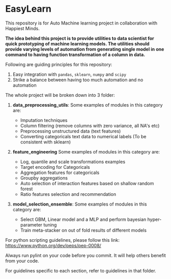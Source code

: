 # EasyLearn
This repository is for Auto Machine learning project in collaboration with Happiest Minds.

**The idea behind this project is to provide utilities to data scientist for quick prototyping of machine learning models. The utilities should provide varying levels of automation from generating single model in one command to having function transformation of a column in data.**

Following are guiding principles for this repository:
 1. Easy integration with `pandas`, `sklearn`, `numpy` and `scipy`
 2. Strike a balance between having too much automation and no automation
 
The whole project will be broken down into 3 folder:
 1. **data_preprocessing_utils**:
    Some examples of modules in this category are:
    * Imputation techniques
    * Column filtering (remove columns with zero variance, all NA's etc)
    * Preprocessing unstructured data (text features)
    * Converting categoricals text data to numerical labels (To be consistent with sklearn)
    
 2. **feature_engineering**
    Some examples of modules in this category are:
    * Log, quantile and scale transformations examples
    * Target encoding for Categoricals
    * Aggregation features for categoricals
    * Groupby aggregations
    * Auto selection of interaction features based on shallow random forest
    * Ratio features selection and recommendation
    
 3. **model_selection_ensemble**:
    Some examples of modules in this category are:
    * Select GBM, Linear model and a MLP and perform bayesian hyper-parameter tuning
    * Train meta-stacker on out of fold results of different models
    
    
For python scripting guidelines, please follow this link:
https://www.python.org/dev/peps/pep-0008/

Always run pylint on your code before you commit. It will help others benefit from your code.


For guidelines specific to each section, refer to guidelines in that folder.
 
 
